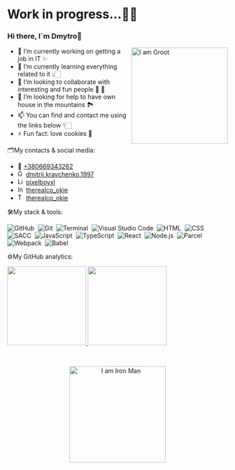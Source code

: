<h1>Work in progress...👨‍💻</h1>

### Hi there, I`m Dmytro👋

<img align="right" src="https://media.giphy.com/media/wTArR8ALlGJOg/giphy.gif" width="220" alt="I am Groot"/>

- 🔭 I’m currently working on getting a job in IT ✨
- 🌱 I’m currently learning everything related to it 👆🏻
- 👯 I’m looking to collaborate with interesting and fun people 🕺 💃
- 🤔 I’m looking for help to have own house in the mountains 🏞
- 📫 You can find and contact me using the links below 👇🏻
- ⚡ Fun fact: love cookies 🍪

🗂️My contacts & social media:
<ul>
  <li>
  📱 <a href="tel:+380669343262" target="_blank">+380669343262</a>
  </li>
  <li>
  <img alt="Gmail" width="15px" 
src="https://upload.wikimedia.org/wikipedia/commons/thumb/7/7e/Gmail_icon_%282020%29.svg/1280px-Gmail_icon_%282020%29.svg.png" /> 
<a href="mailto:dmitrij.kravchenko.1997@gmail.com" target="_blank">dmitrij.kravchenko.1997</a>
  </li>
  <li>
  <img alt="LinkedIn" width="15px" 
src="https://cdn-icons-png.flaticon.com/512/174/174857.png" /> 
<a href="https://www.linkedin.com/in/pixelboyxl" target="_blank">pixelboyxl</a>
  </li>
  <li>
  <img alt="Instagram" width="15px" 
src="https://upload.wikimedia.org/wikipedia/commons/thumb/a/a5/Instagram_icon.png/2048px-Instagram_icon.png" /> 
<a href="https://www.instagram.com/therealco_okie" target="_blank">therealco_okie</a>
  </li>
  <li>
  <img alt="Telegram" width="15px" 
src="https://upload.wikimedia.org/wikipedia/commons/thumb/8/82/Telegram_logo.svg/480px-Telegram_logo.svg.png" /> 
<a href="https://t.me/therealco_okie" target="_blank">therealco_okie</a>
  </li>
</ul>

🛠My stack & tools:

![GitHub](https://img.shields.io/badge/GitHub-181717?style=for-the-badge&logo=github&logoColor=white)&nbsp;
![Git](https://img.shields.io/badge/Git-F05032?style=for-the-badge&logo=git&logoColor=red&color=white)&nbsp;
![Terminal](https://img.shields.io/badge/Terminal-4D4D4D?style=for-the-badge&logo=windowsterminal&logoColor=white)&nbsp;
![Visual Studio Code](https://img.shields.io/badge/Visual_Studio_Code-007ACC?style=for-the-badge&logo=visual%20studio&logoColor=white)&nbsp;
![HTML](https://img.shields.io/badge/HTML-E34F26?style=for-the-badge&logo=html5&logoColor=white)&nbsp;
![CSS](https://img.shields.io/badge/CSS-1572B6?&style=for-the-badge&logo=css3&logoColor=white)&nbsp;
![SACC](https://img.shields.io/badge/SASS-CC6699?&style=for-the-badge&logo=css3&logoColor=white)&nbsp;
![JavaScript](https://img.shields.io/badge/JavaScript-F7DF1E?style=for-the-badge&logo=javascript&logoColor=black)&nbsp;
![TypeScript](https://img.shields.io/badge/TypeScript-007ACC?style=for-the-badge&logo=typescript&logoColor=white)&nbsp;
![React](https://img.shields.io/badge/React-20232A?style=for-the-badge&logo=react&logoColor=61DAFB)&nbsp;
![Node.js](https://img.shields.io/badge/Node.js-43853D?style=for-the-badge&logo=node.js&logoColor=white)&nbsp;
![Parcel](https://img.shields.io/badge/Parcel-F7901E?style=for-the-badge&logo=dropbox&logoColor=white)&nbsp;
![Webpack](https://img.shields.io/badge/Webpack-8DD6F9?style=for-the-badge&logo=webpack&logoColor=white)&nbsp;
![Babel](https://img.shields.io/badge/Babel-000000?style=for-the-badge&logo=babel&logoColor=F9DC3E)&nbsp;

⚙️My GitHub analytics:

<p>
<a href="https://github.com/pixelboyXL">
  <img height="180em" src="https://github-readme-stats-eight-theta.vercel.app/api?username=pixelboyXL&show_icons=true&theme=algolia&include_all_commits=true&count_private=true"/>
  <img height="180em" src="https://github-readme-stats-eight-theta.vercel.app/api/top-langs/?username=pixelboyXL&layout=compact&langs_count=8&theme=algolia"/>
</a>
</p>
</br>

<p align="center">
<img align="top" src="https://media.giphy.com/media/VFB3cJJne7b5m/giphy.gif" width="220" alt="I am Iron Man"/>
</p>

<!--

**pixelboyXL/pixelboyXL** is a ✨ _special_ ✨ repository because its `README.md` (this file) appears on your GitHub profile.

Here are some ideas to get you started:
- 💬 Ask me about ...
- 😄 Pronouns: ...

<img align="left" alt="GitHub" width="32px" 
src="https://cdn-icons-png.flaticon.com/512/1051/1051377.png" />

<img align="left" alt="Git" width="32px" 
src="https://raw.githubusercontent.com/github/explore/80688e429a7d4ef2fca1e82350fe8e3517d3494d/topics/git/git.png" />

<img align="left" alt="Terminal" width="32px" src="https://raw.githubusercontent.com/github/explore/80688e429a7d4ef2fca1e82350fe8e3517d3494d/topics/terminal/terminal.png" />

<img align="left" alt="Visual Studio Code" width="32px" 
src="https://raw.githubusercontent.com/github/explore/80688e429a7d4ef2fca1e82350fe8e3517d3494d/topics/visual-studio-code/visual-studio-code.png" />

<img align="left" alt="HTML5" width="32px" 
src="https://raw.githubusercontent.com/github/explore/80688e429a7d4ef2fca1e82350fe8e3517d3494d/topics/html/html.png" />

<img align="left" alt="CSS3" width="32px" 
src="https://raw.githubusercontent.com/github/explore/80688e429a7d4ef2fca1e82350fe8e3517d3494d/topics/css/css.png" />

<img align="left" alt="Sass" width="32px" 
src="https://raw.githubusercontent.com/github/explore/80688e429a7d4ef2fca1e82350fe8e3517d3494d/topics/sass/sass.png" />

<img align="left" alt="JavaScript" width="32px" src="https://raw.githubusercontent.com/github/explore/80688e429a7d4ef2fca1e82350fe8e3517d3494d/topics/javascript/javascript.png" />

<img align="left" alt="TypeScript" width="32px" src="https://raw.githubusercontent.com/github/explore/80688e429a7d4ef2fca1e82350fe8e3517d3494d/topics/typescript/typescript.png" />

<img align="left" alt="React" width="32px" 
src="https://raw.githubusercontent.com/github/explore/80688e429a7d4ef2fca1e82350fe8e3517d3494d/topics/react/react.png" />

<img align="left" alt="Node.js" width="32px" 
src="https://raw.githubusercontent.com/github/explore/80688e429a7d4ef2fca1e82350fe8e3517d3494d/topics/nodejs/nodejs.png" />

<img align="left" alt="Parcel" width="32px" 
src="https://parceljs.org/assets/og.png" />

<img align="left" alt="Webpack" width="32px" 
src="https://raw.githubusercontent.com/github/explore/80688e429a7d4ef2fca1e82350fe8e3517d3494d/topics/webpack/webpack.png" />

<img  alt="Babel" width="32px" 
src="https://raw.githubusercontent.com/github/explore/80688e429a7d4ef2fca1e82350fe8e3517d3494d/topics/babel/babel.png" />

-->

